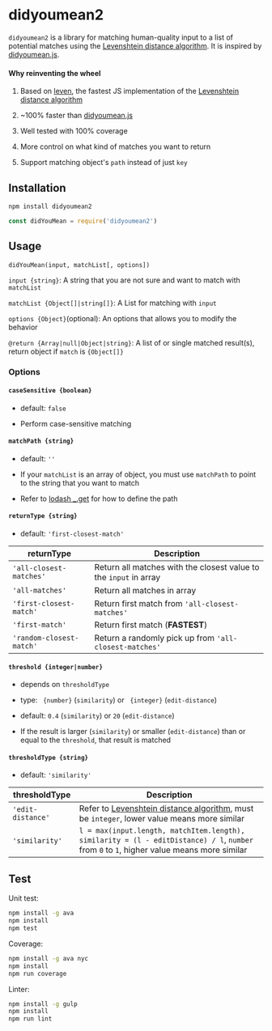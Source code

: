 [didyoumean.js]: https://github.com/dcporter/didyoumean.js
[Levenshtein distance algorithm]: https://en.wikipedia.org/wiki/Levenshtein_distance


# didyoumean2
`didyoumean2` is a library for matching human-quality input to a list of potential matches using the [Levenshtein distance algorithm][].
It is inspired by [didyoumean.js][].

#### Why reinventing the wheel
1. Based on [leven](https://github.com/sindresorhus/leven), the fastest JS implementation of the [Levenshtein distance algorithm][]

2. ~100% faster than [didyoumean.js][]

3. Well tested with 100% coverage

4. More control on what kind of matches you want to return

5. Support matching object's `path` instead of just `key`


## Installation
```sh
npm install didyoumean2
```

```js
const didYouMean = require('didyoumean2')
```


## Usage
```
didYouMean(input, matchList[, options])
```

`input {string}`: A string that you are not sure and want to match with `matchList`

`matchList {Object[]|string[]}`: A List for matching with `input`

`options {Object}`(optional): An options that allows you to modify the behavior

`@return {Array|null|Object|string}`: A list of or single matched result(s), return object if `match` is `{Object[]}`

### Options
#### `caseSensitive {boolean}`
  - default: `false`

  - Perform case-sensitive matching

#### `matchPath {string}`
  - default: `''`

  - If your `matchList` is an array of object, you must use `matchPath` to point to the string that you want to match

  - Refer to [lodash _.get](https://lodash.com/docs#get) for how to define the path

#### `returnType {string}`
  - default: `'first-closest-match'`

| returnType               | Description                                                       |
|--------------------------|-------------------------------------------------------------------|
| `'all-closest-matches'`  | Return all matches with the closest value to the `input` in array |
| `'all-matches'`          | Return all matches in array                                       |
| `'first-closest-match'`  | Return first match from `'all-closest-matches'`                   |
| `'first-match'`          | Return first match (__FASTEST__)                                  |
| `'random-closest-match'` | Return a randomly pick up from `'all-closest-matches'`            |

#### `threshold {integer|number}`
  - depends on `thresholdType`

  - type: ` {number}` (`similarity`) or ` {integer}` (`edit-distance`)

  - default: `0.4` (`similarity`) or `20` (`edit-distance`)

  - If the result is larger (`similarity`) or smaller (`edit-distance`) than or equal to the `threshold`, that result is matched

#### `thresholdType {string}`
  - default: `'similarity'`

| thresholdType     | Description                                                                                                                               |
|-------------------|-------------------------------------------------------------------------------------------------------------------------------------------|
| `'edit-distance'` | Refer to [Levenshtein distance algorithm][], must be `integer`, lower value means more similar                                            |
| `'similarity'`    | `l = max(input.length, matchItem.length), similarity = (l - editDistance) / l`, `number` from `0` to `1`, higher value means more similar |


## Test
Unit test:
```sh
npm install -g ava
npm install
npm test
```

Coverage:
```sh
npm install -g ava nyc
npm install
npm run coverage
```

Linter:
```sh
npm install -g gulp
npm install
npm run lint
```
